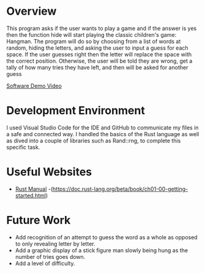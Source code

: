 # Overview

This program asks if the user wants to play a game and if the answer is yes then the function hide will start playing the classic children's game: Hangman. The program will do so by choosing from a list of words at random, hiding the letters, and asking the user to input a guess for each space. If the user guesses right then the letter will replace the space with the correct position. Otherwise, the user will be told they are wrong, get a tally of how many tries they have left, and then will be asked for another guess



[Software Demo Video]([https://www.youtube.com/watch?v=BP8cd0FVuZI])

# Development Environment

I used Visual Studio Code for the IDE and GitHub to communicate my files in a safe and connected way. I handled the basics of the Rust language as well as dived into a couple of libraries such as Rand::rng, to complete this specific task.

# Useful Websites

- [Rust Manual]([https://doc.rust-lang.org/beta/book/ch01-00-getting-started.html])
-(https://doc.rust-lang.org/beta/book/ch01-00-getting-started.html)
# Future Work

- Add recognition of an attempt to guess the word as a whole as opposed to only revealing letter by letter.
- Add a graphic display of a stick figure man slowly being hung as the number of tries goes down.
- Add a level of difficulty.
